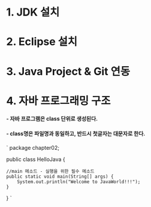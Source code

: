 # 1. JDK 설치
# 2. Eclipse 설치
# 3. Java Project & Git 연동

# 4. 자바 프로그래밍 구조
#### - 자바 프로그램은 class 단위로 생성된다.
#### - class명은 파일명과 동일하고, 반드시 첫글자는 대문자로 한다.
####   
`
package chapter02;

public class HelloJava {
	
	//main 메소드 - 실행을 위한 필수 메소드
	public static void main(String[] args) {
		System.out.println("Welcome to JavaWorld!!!");
	}
}
`